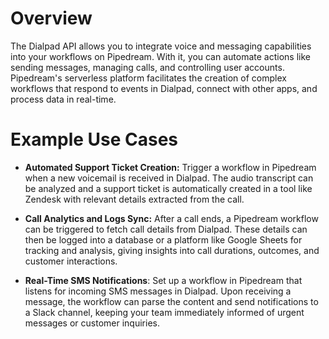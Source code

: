 # Overview

The Dialpad API allows you to integrate voice and messaging capabilities into your workflows on Pipedream. With it, you can automate actions like sending messages, managing calls, and controlling user accounts. Pipedream's serverless platform facilitates the creation of complex workflows that respond to events in Dialpad, connect with other apps, and process data in real-time.

# Example Use Cases

- **Automated Support Ticket Creation:** Trigger a workflow in Pipedream when a new voicemail is received in Dialpad. The audio transcript can be analyzed and a support ticket is automatically created in a tool like Zendesk with relevant details extracted from the call.

- **Call Analytics and Logs Sync:** After a call ends, a Pipedream workflow can be triggered to fetch call details from Dialpad. These details can then be logged into a database or a platform like Google Sheets for tracking and analysis, giving insights into call durations, outcomes, and customer interactions.

- **Real-Time SMS Notifications**: Set up a workflow in Pipedream that listens for incoming SMS messages in Dialpad. Upon receiving a message, the workflow can parse the content and send notifications to a Slack channel, keeping your team immediately informed of urgent messages or customer inquiries.
